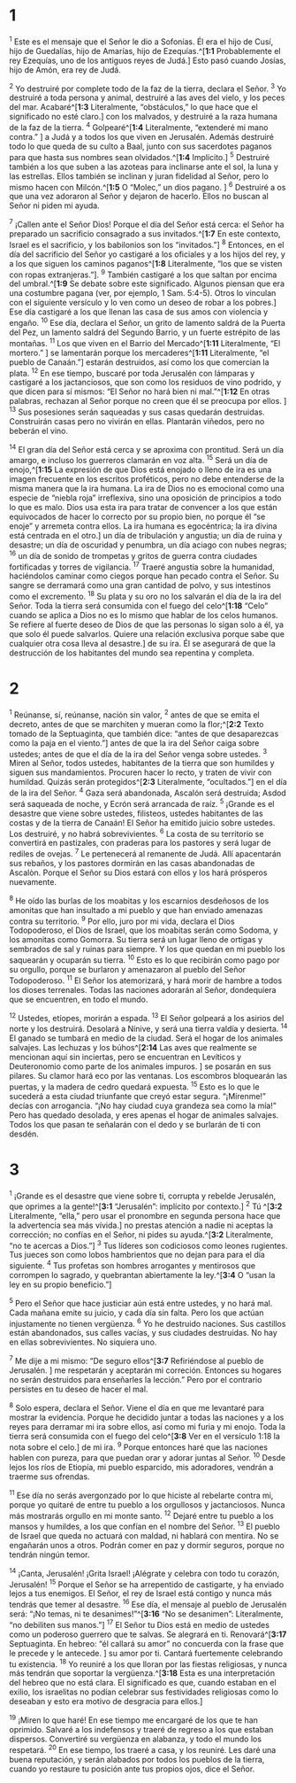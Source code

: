 # 1 
<sup>1</sup> Este es el mensaje que el Señor le dio a Sofonías. Él era el hijo de Cusí, hijo de Guedalías, hijo de Amarías, hijo de Ezequías.^[**1:1** Probablemente el rey Ezequías, uno de los antiguos reyes de Judá.] Esto pasó cuando Josías, hijo de Amón, era rey de Judá. 


<sup>2</sup> Yo destruiré por complete todo de la faz de la tierra, declara el Señor. <sup>3</sup> Yo destruiré a toda persona y animal, destruiré a las aves del vielo, y los peces del mar. Acabaré^[**1:3** Literalmente, “obstáculos,” lo que hace que el significado no esté claro.] con los malvados, y destruiré a la raza humana de la faz de la tierra. <sup>4</sup> Golpearé^[**1:4** Literalmente, “extenderé mi mano contra.” ] a Judá y a todos los que viven en Jerusalén. Además destruiré todo lo que queda de su culto a Baal, junto con sus sacerdotes paganos para que hasta sus nombres sean olvidados.^[**1:4** Implícito.] <sup>5</sup> Destruiré también a los que suben a las azoteas para inclinarse ante el sol, la luna y las estrellas. Ellos también se inclinan y juran fidelidad al Señor, pero lo mismo hacen con Milcón.^[**1:5** O “Molec,” un dios pagano. ] <sup>6</sup> Destruiré a os que una vez adoraron al Señor y dejaron de hacerlo. Ellos no buscan al Señor ni piden mi ayuda. 





<sup>7</sup> ¡Callen ante el Señor Dios! Porque el día del Señor está cerca: el Señor ha preparado un sacrificio consagrado a sus invitados.^[**1:7** En este contexto, Israel es el sacrificio, y los babilonios son los “invitados.”] <sup>8</sup> Entonces, en el día del sacrificio del Señor yo castigaré a los oficiales y a los hijos del rey, y a los que siguen los caminos paganos^[**1:8** Literalmente, “los que se visten con ropas extranjeras.”]. <sup>9</sup> También castigaré a los que saltan por encima del umbral.^[**1:9** Se debate sobre este significado. Algunos piensan que era una costumbre pagana (ver, por ejemplo, 1 Sam. 5:4-5). Otros lo vinculan con el siguiente versículo y lo ven como un deseo de robar a los pobres.] Ese día castigaré a los que llenan las casa de sus amos con violencia y engaño. <sup>10</sup> Ese día, declara el Señor, un grito de lamento saldrá de la Puerta del Pez, un lamento saldrá del Segundo Barrio, y un fuerte estrépito de las montañas. <sup>11</sup> Los que viven en el Barrio del Mercado^[**1:11** Literalmente, “El mortero.” ] se lamentarán porque los mercaderes^[**1:11** Literalmente, “el pueblo de Canaán.”] estarán destruidos, así como los que comercian la plata. <sup>12</sup> En ese tiempo, buscaré por toda Jerusalén con lámparas y castigaré a los jactanciosos, que son como los residuos de vino podrido, y que dicen para sí mismos: “El Señor no hará bien ni mal.”^[**1:12** En otras palabras, rechazan al Señor porque no creen que él se preocupa por ellos. ] <sup>13</sup> Sus posesiones serán saqueadas y sus casas quedarán destruidas. Construirán casas pero no vivirán en ellas. Plantarán viñedos, pero no beberán el vino. 







<sup>14</sup> El gran día del Señor está cerca y se aproxima con prontitud. Será un día amargo, e incluso los guerreros clamarán en voz alta. <sup>15</sup> Será un día de enojo,^[**1:15** La expresión de que Dios está enojado o lleno de ira es una imagen frecuente en los escritos proféticos, pero no debe entenderse de la misma manera que la ira humana. La ira de Dios no es emocional como una especie de “niebla roja” irreflexiva, sino una oposición de principios a todo lo que es malo. Dios usa esta ira para tratar de convencer a los que están equivocados de hacer lo correcto por su propio bien, no porque él “se enoje” y arremeta contra ellos. La ira humana es egocéntrica; la ira divina está centrada en el otro.] un día de tribulación y angustia; un día de ruina y desastre; un día de oscuridad y penumbra, un día aciago con nubes negras; <sup>16</sup> un día de sonido de trompetas y gritos de guerra contra ciudades fortificadas y torres de vigilancia. <sup>17</sup> Traeré angustia sobre la humanidad, haciéndolos caminar como ciegos porque han pecado contra el Señor. Su sangre se derramará como una gran cantidad de polvo, y sus intestinos como el excremento. <sup>18</sup> Su plata y su oro no los salvarán el día de la ira del Señor. Toda la tierra será consumida con el fuego del celo^[**1:18** “Celo” cuando se aplica a Dios no es lo mismo que hablar de los celos humanos. Se refiere al fuerte deseo de Dios de que las personas lo sigan solo a él, ya que solo él puede salvarlos. Quiere una relación exclusiva porque sabe que cualquier otra cosa lleva al desastre.] de su ira. Él se asegurará de que la destrucción de los habitantes del mundo sea repentina y completa.

 

# 2 
<sup>1</sup> Reúnanse, sí, reúnanse, nación sin valor, <sup>2</sup> antes de que se emita el decreto, antes de que se marchiten y mueran como la flor;^[**2:2** Texto tomado de la Septuaginta, que también dice: “antes de que desaparezcas como la paja en el viento.”] antes de que la ira del Señor caiga sobre ustedes; antes de que el día de la ira del Señor venga sobre ustedes. <sup>3</sup> Miren al Señor, todos ustedes, habitantes de la tierra que son humildes y siguen sus mandamientos. Procuren hacer lo recto, y traten de vivir con humildad. Quizás serán protegidos^[**2:3** Literalmente, “ocultados.”] en el día de la ira del Señor. <sup>4</sup> Gaza será abandonada, Ascalón será destruida; Asdod será saqueada de noche, y Ecrón será arrancada de raíz. <sup>5</sup> ¡Grande es el desastre que viene sobre ustedes, filisteos, ustedes habitantes de las costas y de la tierra de Canaán! El Señor ha emitido juicio sobre ustedes. Los destruiré, y no habrá sobrevivientes. <sup>6</sup> La costa de su territorio se convertirá en pastizales, con praderas para los pastores y será lugar de rediles de ovejas. <sup>7</sup> Le pertenecerá al remanente de Judá. Allí apacentarán sus rebaños, y los pastores dormirán en las casas abandonadas de Ascalòn. Porque el Señor su Dios estará con ellos y los hará prósperos nuevamente. 



<sup>8</sup> He oído las burlas de los moabitas y los escarnios desdeñosos de los amonitas que han insultado a mi pueblo y que han enviado amenazas contra su territorio. <sup>9</sup> Por ello, juro por mi vida, declara el Dios Todopoderoso, el Dios de Israel, que los moabitas serán como Sodoma, y los amonitas como Gomorra. Su tierra será un lugar lleno de ortigas y sembrados de sal y ruinas para siempre. Y los que quedan en mi pueblo los saquearán y ocuparán su tierra. <sup>10</sup> Esto es lo que recibirán como pago por su orgullo, porque se burlaron y amenazaron al pueblo del Señor Todopoderoso. <sup>11</sup> El Señor los atemorizará, y hará morir de hambre a todos los dioses terrenales. Todas las naciones adorarán al Señor, dondequiera que se encuentren, en todo el mundo. 

<sup>12</sup> Ustedes, etíopes, morirán a espada. <sup>13</sup> El Señor golpeará a los asirios del norte y los destruirá. Desolará a Nínive, y será una tierra valdía y desierta. <sup>14</sup> El ganado se tumbará en medio de la ciudad. Será el hogar de los animales salvajes. Las lechuzas y los búhos^[**2:14** Las aves que realmente se mencionan aquí sin inciertas, pero se encuentran en Levíticos y Deuteronomio como parte de los animales impuros. ] se posarán en sus pilares. Su clamor hará eco por las ventanas. Los escombros bloquearán las puertas, y la madera de cedro quedará expuesta. <sup>15</sup> Esto es lo que le sucederá a esta ciudad triunfante que creyó estar segura. “¡Mírenme!” decías con arrogancia. “¡No hay ciudad cuya grandeza sea como la mía!” Pero has quedado desolada, y eres apenas el hogar de animales salvajes. Todos los que pasan te señalarán con el dedo y se burlarán de ti con desdén.
 

# 3 
<sup>1</sup> ¡Grande es el desastre que viene sobre ti, corrupta y rebelde Jerusalén, que oprimes a la gente!^[**3:1** “Jerusalén”: implícito por contexto.] <sup>2</sup> Tú ^[**3:2** Literalmente, “ella,” pero usar el pronombre en segunda persona hace que la advertencia sea más vívida.] no prestas atención a nadie ni aceptas la corrección; no confías en el Señor, ni pides su ayuda.^[**3:2** Literalmente, “no te acercas a Dios.”] <sup>3</sup> Tus líderes son codiciosos como leones rugientes. Tus jueces son como lobos hambrientos que no dejan para para el día siguiente. <sup>4</sup> Tus profetas son hombres arrogantes y mentirosos que corrompen lo sagrado, y quebrantan abiertamente la ley.^[**3:4** O “usan la ley en su propio beneficio.”] 





<sup>5</sup> Pero el Señor que hace justiciar aún está entre ustedes, y no hará mal. Cada mañana emite su juicio, y cada día sin falta. Pero los que actúan injustamente no tienen vergüenza. <sup>6</sup> Yo he destruido naciones. Sus castillos están abandonados, sus calles vacías, y sus ciudades destruidas. No hay en ellas sobrevivientes. No siquiera uno. 

<sup>7</sup> Me dije a mi mismo: “De seguro ellos^[**3:7** Refiriéndose al pueblo de Jerusalén. ] me respetarán y aceptarán mi correción. Entonces su hogares no serán destruidos para enseñarles la lección.” Pero por el contrario persistes en tu deseo de hacer el mal. 


<sup>8</sup> Solo espera, declara el Señor. Viene el día en que me levantaré para mostrar la evidencia. Porque he decidido juntar a todas las naciones y a los reyes para derramar mi ira sobre ellos, así como mi furia y mi enojo. Toda la tierra será consumida con el fuego del celo^[**3:8** Ver en el versículo 1:18 la nota sobre el celo.] de mi ira. <sup>9</sup> Porque entonces haré que las naciones hablen con pureza, para que puedan orar y adorar juntas al Señor. <sup>10</sup> Desde lejos los ríos de Etiopía, mi pueblo esparcido, mis adoradores, vendrán a traerme sus ofrendas. 


<sup>11</sup> Ese día no serás avergonzado por lo que hiciste al rebelarte contra mi, porque yo quitaré de entre tu pueblo a los orgullosos y jactanciosos. Nunca más mostrarás orgullo en mi monte santo. <sup>12</sup> Dejaré entre tu pueblo a los mansos y humildes, a los que confían en el nombre del Señor. <sup>13</sup> El pueblo de Israel que queda no actuará con maldad, ni hablará con mentira. No se engañarán unos a otros. Podrán comer en paz y dormir seguros, porque no tendrán ningún temor. 

<sup>14</sup> ¡Canta, Jerusalén! ¡Grita Israel! ¡Alégrate y celebra con todo tu corazón, Jerusalén! <sup>15</sup> Porque el Señor se ha arrepentido de castigarte, y ha enviado lejos a tus enemigos. El Señor, el rey de Israel está contigo y nunca más tendrás que temer al desastre. <sup>16</sup> Ese día, el mensaje al pueblo de Jerusalén será: “¡No temas, ni te desanimes!”^[**3:16** “No se desanimen”: Literalmente, “no debiliten sus manos.”] <sup>17</sup> El Señor tu Dios está en medio de ustedes como un poderoso guerrero que te salvas. Se alegrará en ti. Renovará^[**3:17** Septuaginta. En hebreo: “él callará su amor” no concuerda con la frase que le precede y le antecede. ] su amor por ti. Cantará fuertemente celebrando tu existencia. <sup>18</sup> Yo reuniré a los que lloran por las fiestas religiosas, y nunca más tendrán que soportar la vergüenza.^[**3:18** Esta es una interpretación del hebreo que no está clara. El significado es que, cuando estaban en el exilio, los israelitas no podían celebrar sus festividades religiosas como lo deseaban y esto era motivo de desgracia para ellos.] 




<sup>19</sup> ¡Miren lo que haré! En ese tiempo me encargaré de los que te han oprimido. Salvaré a los indefensos y traeré de regreso a los que estaban dispersos. Convertiré su vergüenza en alabanza, y todo el mundo los respetará. <sup>20</sup> En ese tiempo, los traeré a casa, y los reuniré. Les daré una buena reputación, y serán alabados por todos los pueblos de la tierra, cuando yo restaure tu posición ante tus propios ojos, dice el Señor. 